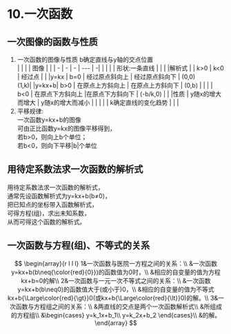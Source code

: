 # 10.一次函数

## 一次图像的函数与性质
1. 一次函数的图像与性质
    b确定直线与y轴的交点位置    
    |   |   |   | 图像 |  |
    | - | - | - | --- | -|
    | | | | 形状:一条直线 | | |
    |解析式 |  | k>0 | k<0 | 经过点 | |
    |y=kx | b=0 | 经过原点斜向上 | 经过原点斜向下 | (0,0)<br>(1,k)|
    |y=kx+b| b>0 | 在原点上方斜向上 | 在原点上方斜向下 | (0,b) | |
    | | b<0 | 在原点下方斜向上 |在原点下方斜向下 | (-b/k,0) | |
    |性质 | y随x的增大而增大 | y随x的增大而减小 | | |
    | | k确定直线的变化趋势 | | |
2. 平移规律:        
    一次函数y=kx+b的图像        
    可由正比函数y=kx的图像平移得到，    
    若b>0，则向上b个单位；      
    若b<0，则向下平移|b|个单位      

## 用待定系数法求一次函数的解析式
用待定系数法求一次函数的解析式，    
通常先设函数解析式为y=kx+b(b≠0)，   
把已知点的坐标带入函数解析式，  
可得方程(组)，求出未知系数，    
从而可得这个函数的解析式。  

## 一次函数与方程(组)、不等式的关系
$$
\begin{array}{r l l l}
1&一次函数与医院一方程之间的关系：\\
&一次函数y=kx+b(b\neq{\color{red}{0}})的函数值为0时，\\
&相应的自变量的值为方程kx+b=0的解\\
2&一次函数与一元一次不等式之间的关系：\\
&一次函数y=kx+b(b\neq0)的函数值大于(或小于)0，\\
&相应的自变量的值为不等式kx+b{\Large\color{red}{\gt}}0(或kx+b{\Large\color{red}{\lt}}0)的解。\\
3&一次函数与方程组之间的关系：\\
&两直线的交点是两个一次函数解析式\\
&所组成的方程组\\
&\begin{cases}
y=k_1x+b_1\\
y=k_2x+b_2
\end{cases}\\
&的解。
\end{array}
$$